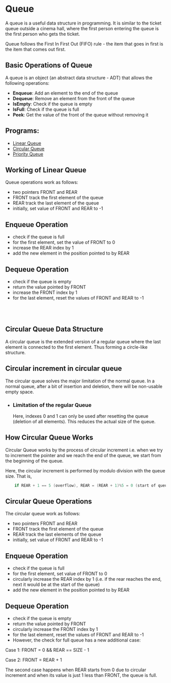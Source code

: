# Queue

A queue is a useful data structure in programming. It is similar to the ticket queue outside a cinema hall, where the first person entering the queue is the first person who gets the ticket.

Queue follows the First In First Out (FIFO) rule - the item that goes in first is the item that comes out first.

## Basic Operations of Queue

A queue is an object (an abstract data structure - ADT) that allows the following operations:

- **Enqueue**: Add an element to the end of the queue
- **Dequeue**: Remove an element from the front of the queue
- **IsEmpty**: Check if the queue is empty
- **IsFull**: Check if the queue is full
- **Peek**: Get the value of the front of the queue without removing it

## Programs:

- [Linear Queue](https://github.com/sthsuyash/CSIT_Labs/blob/main/3rd_Semester/DSA/Lab3/linearQueue.cpp)
- [Circular Queue](https://github.com/sthsuyash/CSIT_Labs/blob/main/3rd_Semester/DSA/Lab3/circularQueue.cpp)
- [Priority Queue](https://github.com/sthsuyash/CSIT_Labs/blob/main/3rd_Semester/DSA/Lab3/priorityQueue.cpp)

## Working of Linear Queue

Queue operations work as follows:

- two pointers FRONT and REAR
- FRONT track the first element of the queue
- REAR track the last element of the queue
- initially, set value of FRONT and REAR to -1

## Enqueue Operation

- check if the queue is full
- for the first element, set the value of FRONT to 0
- increase the REAR index by 1
- add the new element in the position pointed to by REAR

## Dequeue Operation

- check if the queue is empty
- return the value pointed by FRONT
- increase the FRONT index by 1
- for the last element, reset the values of FRONT and REAR to -1

<br/><br/>

## Circular Queue Data Structure

A circular queue is the extended version of a regular queue where the last element is connected to the first element. Thus forming a circle-like structure.

## Circular increment in circular queue

The circular queue solves the major limitation of the normal queue. In a normal queue, after a bit of insertion and deletion, there will be non-usable empty space.

- ### Limitation of the regular Queue

  Here, indexes 0 and 1 can only be used after resetting the queue (deletion of all elements). This reduces the actual size of the queue.

## How Circular Queue Works

Circular Queue works by the process of circular increment i.e. when we try to increment the pointer and we reach the end of the queue, we start from the beginning of the queue.

Here, the circular increment is performed by modulo division with the queue size. That is,

```cpp
    if REAR + 1 == 5 (overflow), REAR = (REAR + 1)%5 = 0 (start of queue)
```

## Circular Queue Operations

The circular queue work as follows:

- two pointers FRONT and REAR
- FRONT track the first element of the queue
- REAR track the last elements of the queue
- initially, set value of FRONT and REAR to -1

## Enqueue Operation

- check if the queue is full
- for the first element, set value of FRONT to 0
- circularly increase the REAR index by 1 (i.e. if the rear reaches the end, next it would be at the start of the queue)
- add the new element in the position pointed to by REAR

## Dequeue Operation

- check if the queue is empty
- return the value pointed by FRONT
- circularly increase the FRONT index by 1
- for the last element, reset the values of FRONT and REAR to -1
- However, the check for full queue has a new additional case:

Case 1: FRONT = 0 && REAR == SIZE - 1

Case 2: FRONT = REAR + 1

The second case happens when REAR starts from 0 due to circular increment and when its value is just 1 less than FRONT, the queue is full.
